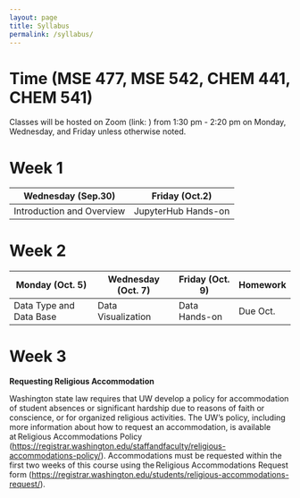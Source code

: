 ```yaml
---
layout: page
title: Syllabus
permalink: /syllabus/
---
```


# Time (MSE 477, MSE 542, CHEM 441, CHEM 541)
Classes will be hosted on Zoom (link: ) from 1:30 pm - 2:20 pm on Monday, Wednesday, and Friday unless otherwise noted.

# Week 1
| Wednesday (Sep.30) | Friday (Oct.2) |
| ------------ | ------------- |
| Introduction and Overview | JupyterHub Hands-on |

# Week 2
| Monday (Oct. 5) | Wednesday (Oct. 7) | Friday (Oct. 9) | Homework |
| ------------ | ------------- | ------------- | ------------- |
| Data Type and Data Base | Data Visualization | Data Hands-on | Due Oct. |

# Week 3

**Requesting Religious Accommodation**

Washington state law requires that UW develop a policy for accommodation of student absences or significant hardship due to reasons of faith or conscience, or for organized religious activities. The UW’s policy, including more information about how to request an accommodation, is available at Religious Accommodations Policy (https://registrar.washington.edu/staffandfaculty/religious-accommodations-policy/). Accommodations must be requested within the first two weeks of this course using the Religious Accommodations Request form (https://registrar.washington.edu/students/religious-accommodations-request/).
 
